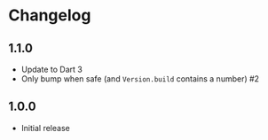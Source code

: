 # Changelog

## 1.1.0
- Update to Dart 3
- Only bump when safe (and `Version.build` contains a number) #2

## 1.0.0
- Initial release